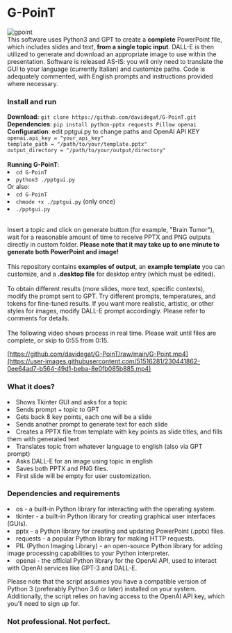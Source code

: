 # G-PoinT
![gpoint](https://user-images.githubusercontent.com/51516281/230445369-7ec377ca-d642-4dce-aebd-b1b3e2b7c6d6.png)
<br>
This software uses Python3 and GPT to create a <b>complete</b> PowerPoint file, which includes slides and text, <b>from a single topic input</b>. DALL-E is then utilized to generate and download an appropriate image to use within the presentation. Software is released AS-IS: you will only need to translate the GUI to your language (currently Italian) and customize paths. Code is adequately commented, with English prompts and instructions provided where necessary.

<h3>Install and run</h3>
<b>Download:</b> <code>git clone https://github.com/davidegat/G-PoinT.git</code><br>
<b>Dependencies</b>: <code>pip install python-pptx requests Pillow openai</code><br>
<b>Configuration</b>: edit pptgui.py to change paths and OpenAI API KEY<br>
<code>openai.api_key = "your_api_key"
template_path = "/path/to/your/template.pptx"
output_directory = "/path/to/your/output/directory"</code><br><br>
<b>Running G-PoinT</b>:<br>
<li><code>cd G-PoinT</code><br>
<li><code>python3 ./pptgui.py</code><br>
Or also:
<li><code>cd G-PoinT</code><br>
<li><code>chmode +x ./pptgui.py</code> (only once)
<li><code>./pptgui.py</code><br><br>

Insert a topic and click on generate button (for example, "Brain Tumor"), wait for a reasonable amount of time to receive PPTX and PNG outputs directly in custom folder. <b>Please note that it may take up to one minute to generate both PowerPoint and image!</b><br><br>
This repository contains <b>examples of output</b>, an <b>example template</b> you can customize, and a <b>.desktop file</b> for desktop entry (which must be edited).<br><br>
To obtain different results (more slides, more text, specific contexts), modify the prompt sent to GPT. Try different prompts, temperatures, and tokens for fine-tuned results. If you want more realistic, artistic, or other styles for images, modify DALL-E prompt accordingly. Please refer to comments for details.<br><br>
The following video shows process in real time. Please wait until files are complete, or skip to 0:55 from 0:15.

[https://github.com/davidegat/G-PoinT/raw/main/G-Point.mp4](https://user-images.githubusercontent.com/51516281/230441862-0ee64ad7-b564-49d1-beba-8e0fb085b885.mp4)

<h3>What it does?</h3>

<li>Shows Tkinter GUI and asks for a topic
<li>Sends prompt + topic to GPT
<li>Gets back 8 key points, each one will be a slide
<li>Sends another prompt to generate text for each slide
<li>Creates a PPTX file from template with key points as slide titles, and fills them with generated text
<li>Translates topic from whatever language to english (also via GPT prompt)
<li>Asks DALL-E for an image using topic in english
<li>Saves both PPTX and PNG files.
<li>First slide will be empty for user customization.


<h3>Dependencies and requirements</h3>

<li>os - a built-in Python library for interacting with the operating system.
<li>tkinter - a built-in Python library for creating graphical user interfaces (GUIs).
<li>pptx - a Python library for creating and updating PowerPoint (.pptx) files.
<li>requests - a popular Python library for making HTTP requests.
<li>PIL (Python Imaging Library) - an open-source Python library for adding image processing capabilities to your Python interpreter.
<li>openai - the official Python library for the OpenAI API, used to interact with OpenAI services like GPT-3 and DALL-E.

Please note that the script assumes you have a compatible version of Python 3 (preferably Python 3.6 or later) installed on your system. Additionally, the script relies on having access to the OpenAI API key, which you'll need to sign up for.
<h3>Not professional. Not perfect.</h3>
